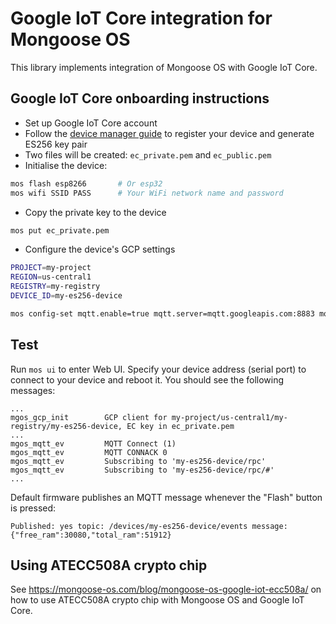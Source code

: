 # Google IoT Core integration for Mongoose OS

This library implements integration of Mongoose OS with Google IoT Core.

## Google IoT Core onboarding instructions

- Set up Google IoT Core account
- Follow the [device manager guide](https://cloud.google.com/iot/docs/device_manager_guide)
  to register your device and generate ES256 key pair
- Two files will be created: `ec_private.pem` and `ec_public.pem`
- Initialise the device:

```bash
mos flash esp8266       # Or esp32
mos wifi SSID PASS      # Your WiFi network name and password
```

- Copy the private key to the device

```bash
mos put ec_private.pem
```

- Configure the device's GCP settings

```bash
PROJECT=my-project
REGION=us-central1
REGISTRY=my-registry
DEVICE_ID=my-es256-device

mos config-set mqtt.enable=true mqtt.server=mqtt.googleapis.com:8883 mqtt.ssl_ca_cert=ca.pem sntp.enable=true gcp.enable=true gcp.project=$PROJECT gcp.region=$REGION gcp.registry=$REGISTRY gcp.device=$DEVICE_ID device.id=$DEVICE_ID gcp.key=ec_private.pem debug.stderr_topic=/devices/$DEVICE_ID/events/log debug.stdout_topic=/devices/$DEVICE_ID/events/log
```

## Test

Run `mos ui` to enter Web UI. Specify your device address (serial port) to connect to your device and reboot it. You should see the following messages:

```text
...
mgos_gcp_init        GCP client for my-project/us-central1/my-registry/my-es256-device, EC key in ec_private.pem
...
mgos_mqtt_ev         MQTT Connect (1)
mgos_mqtt_ev         MQTT CONNACK 0
mgos_mqtt_ev         Subscribing to 'my-es256-device/rpc'
mgos_mqtt_ev         Subscribing to 'my-es256-device/rpc/#'
...
```

Default firmware publishes an MQTT message whenever the "Flash" button is pressed:

```text
Published: yes topic: /devices/my-es256-device/events message: {"free_ram":30080,"total_ram":51912} 
```

## Using ATECC508A crypto chip

See https://mongoose-os.com/blog/mongoose-os-google-iot-ecc508a/ on
how to use ATECC508A crypto chip with Mongoose OS and Google IoT Core.